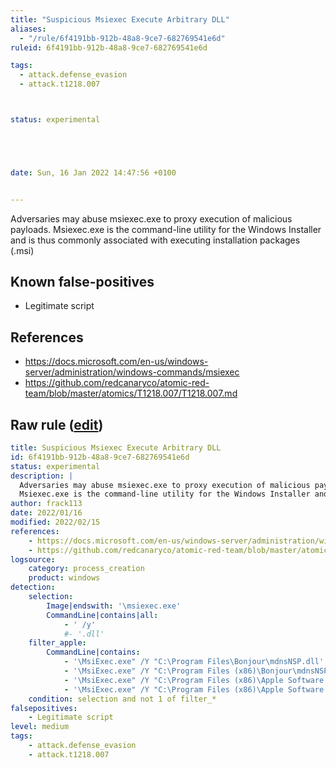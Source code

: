 ```yaml
---
title: "Suspicious Msiexec Execute Arbitrary DLL"
aliases:
  - "/rule/6f4191bb-912b-48a8-9ce7-682769541e6d"
ruleid: 6f4191bb-912b-48a8-9ce7-682769541e6d

tags:
  - attack.defense_evasion
  - attack.t1218.007



status: experimental





date: Sun, 16 Jan 2022 14:47:56 +0100


---
```


Adversaries may abuse msiexec.exe to proxy execution of malicious payloads.
Msiexec.exe is the command-line utility for the Windows Installer and is thus commonly associated with executing installation packages (.msi)


<!--more-->


## Known false-positives

* Legitimate script



## References

* https://docs.microsoft.com/en-us/windows-server/administration/windows-commands/msiexec
* https://github.com/redcanaryco/atomic-red-team/blob/master/atomics/T1218.007/T1218.007.md


## Raw rule ([edit](https://github.com/SigmaHQ/sigma/edit/master/rules/windows/process_creation/proc_creation_win_msiexec_execute_dll.yml))
```yaml
title: Suspicious Msiexec Execute Arbitrary DLL
id: 6f4191bb-912b-48a8-9ce7-682769541e6d
status: experimental
description: |
  Adversaries may abuse msiexec.exe to proxy execution of malicious payloads.
  Msiexec.exe is the command-line utility for the Windows Installer and is thus commonly associated with executing installation packages (.msi)
author: frack113
date: 2022/01/16
modified: 2022/02/15
references:
    - https://docs.microsoft.com/en-us/windows-server/administration/windows-commands/msiexec
    - https://github.com/redcanaryco/atomic-red-team/blob/master/atomics/T1218.007/T1218.007.md
logsource:
    category: process_creation
    product: windows
detection:
    selection:
        Image|endswith: '\msiexec.exe'
        CommandLine|contains|all:
            - ' /y'
            #- '.dll'
    filter_apple:
        CommandLine|contains:
            - '\MsiExec.exe" /Y "C:\Program Files\Bonjour\mdnsNSP.dll'
            - '\MsiExec.exe" /Y "C:\Program Files (x86)\Bonjour\mdnsNSP.dll'
            - '\MsiExec.exe" /Y "C:\Program Files (x86)\Apple Software Update\ScriptingObjectModel.dll'
            - '\MsiExec.exe" /Y "C:\Program Files (x86)\Apple Software Update\SoftwareUpdateAdmin.dll'
    condition: selection and not 1 of filter_*
falsepositives:
    - Legitimate script
level: medium
tags:
    - attack.defense_evasion
    - attack.t1218.007

```

